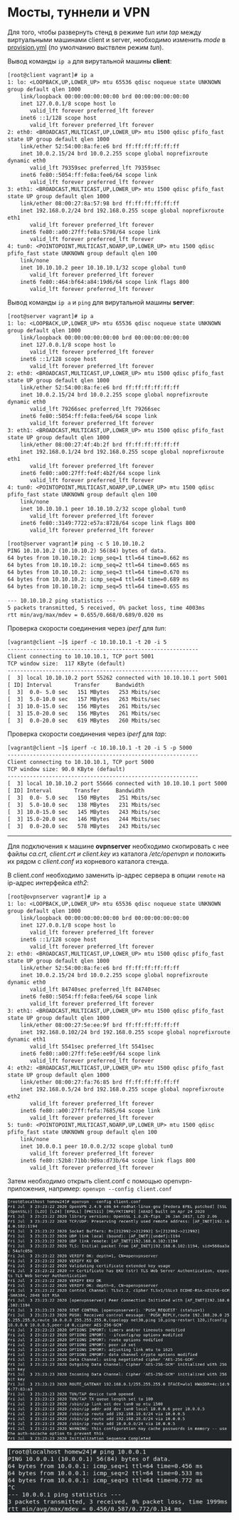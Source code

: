 # Мосты, туннели и VPN 

Для того, чтобы развернуть стенд в режиме _tun_ или _tap_ между виртуальными машинами client и server, необходимо изменить _mode_ в [provision.yml](https://github.com/awesomenmi/vpn/blob/master/provision.yml) (по умолчанию выствлен режим _tun_).

Вывод команды ```ip a``` для вирутальной машины **client**:
```
[root@client vagrant]# ip a
1: lo: <LOOPBACK,UP,LOWER_UP> mtu 65536 qdisc noqueue state UNKNOWN group default qlen 1000
    link/loopback 00:00:00:00:00:00 brd 00:00:00:00:00:00
    inet 127.0.0.1/8 scope host lo
       valid_lft forever preferred_lft forever
    inet6 ::1/128 scope host 
       valid_lft forever preferred_lft forever
2: eth0: <BROADCAST,MULTICAST,UP,LOWER_UP> mtu 1500 qdisc pfifo_fast state UP group default qlen 1000
    link/ether 52:54:00:8a:fe:e6 brd ff:ff:ff:ff:ff:ff
    inet 10.0.2.15/24 brd 10.0.2.255 scope global noprefixroute dynamic eth0
       valid_lft 79359sec preferred_lft 79359sec
    inet6 fe80::5054:ff:fe8a:fee6/64 scope link 
       valid_lft forever preferred_lft forever
3: eth1: <BROADCAST,MULTICAST,UP,LOWER_UP> mtu 1500 qdisc pfifo_fast state UP group default qlen 1000
    link/ether 08:00:27:8a:57:98 brd ff:ff:ff:ff:ff:ff
    inet 192.168.0.2/24 brd 192.168.0.255 scope global noprefixroute eth1
       valid_lft forever preferred_lft forever
    inet6 fe80::a00:27ff:fe8a:5798/64 scope link 
       valid_lft forever preferred_lft forever
4: tun0: <POINTOPOINT,MULTICAST,NOARP,UP,LOWER_UP> mtu 1500 qdisc pfifo_fast state UNKNOWN group default qlen 100
    link/none 
    inet 10.10.10.2 peer 10.10.10.1/32 scope global tun0
       valid_lft forever preferred_lft forever
    inet6 fe80::464:bf64:a84:19d6/64 scope link flags 800 
       valid_lft forever preferred_lft forever
```

Вывод команды ```ip a```  и ```ping``` для вирутальной машины **server**:
```
[root@server vagrant]# ip a
1: lo: <LOOPBACK,UP,LOWER_UP> mtu 65536 qdisc noqueue state UNKNOWN group default qlen 1000
    link/loopback 00:00:00:00:00:00 brd 00:00:00:00:00:00
    inet 127.0.0.1/8 scope host lo
       valid_lft forever preferred_lft forever
    inet6 ::1/128 scope host 
       valid_lft forever preferred_lft forever
2: eth0: <BROADCAST,MULTICAST,UP,LOWER_UP> mtu 1500 qdisc pfifo_fast state UP group default qlen 1000
    link/ether 52:54:00:8a:fe:e6 brd ff:ff:ff:ff:ff:ff
    inet 10.0.2.15/24 brd 10.0.2.255 scope global noprefixroute dynamic eth0
       valid_lft 79266sec preferred_lft 79266sec
    inet6 fe80::5054:ff:fe8a:fee6/64 scope link 
       valid_lft forever preferred_lft forever
3: eth1: <BROADCAST,MULTICAST,UP,LOWER_UP> mtu 1500 qdisc pfifo_fast state UP group default qlen 1000
    link/ether 08:00:27:4f:4b:2f brd ff:ff:ff:ff:ff:ff
    inet 192.168.0.1/24 brd 192.168.0.255 scope global noprefixroute eth1
       valid_lft forever preferred_lft forever
    inet6 fe80::a00:27ff:fe4f:4b2f/64 scope link 
       valid_lft forever preferred_lft forever
4: tun0: <POINTOPOINT,MULTICAST,NOARP,UP,LOWER_UP> mtu 1500 qdisc pfifo_fast state UNKNOWN group default qlen 100
    link/none 
    inet 10.10.10.1 peer 10.10.10.2/32 scope global tun0
       valid_lft forever preferred_lft forever
    inet6 fe80::3149:7722:e57a:8728/64 scope link flags 800 
       valid_lft forever preferred_lft forever
```

```
[root@server vagrant]# ping -c 5 10.10.10.2
PING 10.10.10.2 (10.10.10.2) 56(84) bytes of data.
64 bytes from 10.10.10.2: icmp_seq=1 ttl=64 time=0.662 ms
64 bytes from 10.10.10.2: icmp_seq=2 ttl=64 time=0.665 ms
64 bytes from 10.10.10.2: icmp_seq=3 ttl=64 time=0.670 ms
64 bytes from 10.10.10.2: icmp_seq=4 ttl=64 time=0.689 ms
64 bytes from 10.10.10.2: icmp_seq=5 ttl=64 time=0.655 ms

--- 10.10.10.2 ping statistics ---
5 packets transmitted, 5 received, 0% packet loss, time 4003ms
rtt min/avg/max/mdev = 0.655/0.668/0.689/0.020 ms
```

Проверка скорости соединения через _iperf_ для _tun_:
```
[vagrant@client ~]$ iperf -c 10.10.10.1 -t 20 -i 5
------------------------------------------------------------
Client connecting to 10.10.10.1, TCP port 5001
TCP window size:  117 KByte (default)
------------------------------------------------------------
[  3] local 10.10.10.2 port 55262 connected with 10.10.10.1 port 5001
[ ID] Interval       Transfer     Bandwidth
[  3]  0.0- 5.0 sec   151 MBytes   253 Mbits/sec
[  3]  5.0-10.0 sec   157 MBytes   263 Mbits/sec
[  3] 10.0-15.0 sec   156 MBytes   261 Mbits/sec
[  3] 15.0-20.0 sec   156 MBytes   261 Mbits/sec
[  3]  0.0-20.0 sec   619 MBytes   260 Mbits/sec
```

Проверка скорости соединения через _iperf_ для _tap_:
```
[vagrant@client ~]$ iperf -c 10.10.10.1 -t 20 -i 5 -p 5000
------------------------------------------------------------
Client connecting to 10.10.10.1, TCP port 5000
TCP window size: 90.0 KByte (default)
------------------------------------------------------------
[  3] local 10.10.10.2 port 55666 connected with 10.10.10.1 port 5000
[ ID] Interval       Transfer     Bandwidth
[  3]  0.0- 5.0 sec   150 MBytes   251 Mbits/sec
[  3]  5.0-10.0 sec   138 MBytes   231 Mbits/sec
[  3] 10.0-15.0 sec   145 MBytes   243 Mbits/sec
[  3] 15.0-20.0 sec   146 MBytes   244 Mbits/sec
[  3]  0.0-20.0 sec   578 MBytes   243 Mbits/sec
```
___
Для подключения к машине **ovpnserver** необходимо скопировать с нее файлы _ca.crt, client.crt и client.key_ из каталога _/etc/openvpn_ и положить их рядом с _client.conf_ из корневого каталога стенда.

В client.conf необходимо заменить ip-адрес сервера в опции ```remote``` на ip-адрес интерфейса _eth2_:
```
[root@ovpnserver vagrant]# ip a
1: lo: <LOOPBACK,UP,LOWER_UP> mtu 65536 qdisc noqueue state UNKNOWN group default qlen 1000
    link/loopback 00:00:00:00:00:00 brd 00:00:00:00:00:00
    inet 127.0.0.1/8 scope host lo
       valid_lft forever preferred_lft forever
    inet6 ::1/128 scope host 
       valid_lft forever preferred_lft forever
2: eth0: <BROADCAST,MULTICAST,UP,LOWER_UP> mtu 1500 qdisc pfifo_fast state UP group default qlen 1000
    link/ether 52:54:00:8a:fe:e6 brd ff:ff:ff:ff:ff:ff
    inet 10.0.2.15/24 brd 10.0.2.255 scope global noprefixroute dynamic eth0
       valid_lft 84740sec preferred_lft 84740sec
    inet6 fe80::5054:ff:fe8a:fee6/64 scope link 
       valid_lft forever preferred_lft forever
3: eth1: <BROADCAST,MULTICAST,UP,LOWER_UP> mtu 1500 qdisc pfifo_fast state UP group default qlen 1000
    link/ether 08:00:27:5e:ee:9f brd ff:ff:ff:ff:ff:ff
    inet 192.168.0.102/24 brd 192.168.0.255 scope global noprefixroute dynamic eth1
       valid_lft 5541sec preferred_lft 5541sec
    inet6 fe80::a00:27ff:fe5e:ee9f/64 scope link 
       valid_lft forever preferred_lft forever
4: eth2: <BROADCAST,MULTICAST,UP,LOWER_UP> mtu 1500 qdisc pfifo_fast state UP group default qlen 1000
    link/ether 08:00:27:fa:76:85 brd ff:ff:ff:ff:ff:ff
    inet 192.168.0.5/24 brd 192.168.0.255 scope global noprefixroute eth2
       valid_lft forever preferred_lft forever
    inet6 fe80::a00:27ff:fefa:7685/64 scope link 
       valid_lft forever preferred_lft forever
5: tun0: <POINTOPOINT,MULTICAST,NOARP,UP,LOWER_UP> mtu 1500 qdisc pfifo_fast state UNKNOWN group default qlen 100
    link/none 
    inet 10.0.0.1 peer 10.0.0.2/32 scope global tun0
       valid_lft forever preferred_lft forever
    inet6 fe80::52b8:71bb:9d9a:d73b/64 scope link flags 800 
       valid_lft forever preferred_lft forever
```
Затем необходимо открыть client.conf с помощью openvpn-приложения, например: ```openvpn --config client.conf```

![alt-текст](https://github.com/awesomenmi/vpn/blob/master/Screenshot%20from%202020-07-03%2023-30-23.png)

![alt-текст](https://github.com/awesomenmi/vpn/blob/master/Screenshot%20from%202020-07-03%2023-30-40.png)
